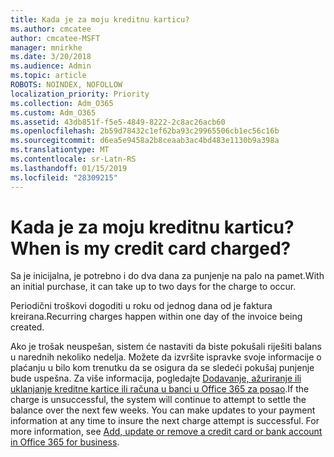 ```yaml
---
title: Kada je za moju kreditnu karticu?
ms.author: cmcatee
author: cmcatee-MSFT
manager: mnirkhe
ms.date: 3/20/2018
ms.audience: Admin
ms.topic: article
ROBOTS: NOINDEX, NOFOLLOW
localization_priority: Priority
ms.collection: Adm_O365
ms.custom: Adm_O365
ms.assetid: 43db851f-f5e5-4849-8222-2c8ac26acb60
ms.openlocfilehash: 2b59d78432c1ef62ba93c29965506cb1ec56c16b
ms.sourcegitcommit: d6ea5e9458a2b8ceaab3ac4bd483e1130b9a398a
ms.translationtype: MT
ms.contentlocale: sr-Latn-RS
ms.lasthandoff: 01/15/2019
ms.locfileid: "28309215"
---
```

# <a name="when-is-my-credit-card-charged"></a><span data-ttu-id="d80d8-102">Kada je za moju kreditnu karticu?</span><span class="sxs-lookup"><span data-stu-id="d80d8-102">When is my credit card charged?</span></span>

<span data-ttu-id="d80d8-103">Sa je inicijalna, je potrebno i do dva dana za punjenje na palo na pamet.</span><span class="sxs-lookup"><span data-stu-id="d80d8-103">With an initial purchase, it can take up to two days for the charge to occur.</span></span>
  
<span data-ttu-id="d80d8-104">Periodični troškovi dogoditi u roku od jednog dana od je faktura kreirana.</span><span class="sxs-lookup"><span data-stu-id="d80d8-104">Recurring charges happen within one day of the invoice being created.</span></span>
  
<span data-ttu-id="d80d8-p101">Ako je trošak neuspešan, sistem će nastaviti da biste pokušali riješiti balans u narednih nekoliko nedelja. Možete da izvršite ispravke svoje informacije o plaćanju u bilo kom trenutku da se osigura da se sledeći pokušaj punjenje bude uspešna. Za više informacija, pogledajte [Dodavanje, ažuriranje ili uklanjanje kreditne kartice ili računa u banci u Office 365 za posao](https://support.office.com/article/30ba9c83-50d8-4020-90ed-830a5b8c8724).</span><span class="sxs-lookup"><span data-stu-id="d80d8-p101">If the charge is unsuccessful, the system will continue to attempt to settle the balance over the next few weeks. You can make updates to your payment information at any time to insure the next charge attempt is successful. For more information, see [Add, update or remove a credit card or bank account in Office 365 for business](https://support.office.com/article/30ba9c83-50d8-4020-90ed-830a5b8c8724).</span></span>
  

